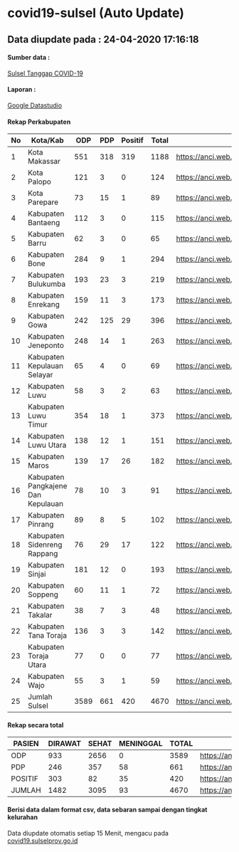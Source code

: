 
# covid19-sulsel (Auto Update)

## Data diupdate pada : 24-04-2020 17:16:18

#### Sumber data :
[Sulsel Tanggap COVID-19](https://covid19.sulselprov.go.id)

#### Laporan :
[Google Datastudio](https://datastudio.google.com/s/uzrboX-8kow)

#### Rekap Perkabupaten 
|No|Kota/Kab|ODP|PDP|Positif|Total|Link|
| --- | --- | --- | --- | --- | --- | --- |
|1|Kota Makassar|551|318|319|1188|https://anci.web.id/cor/kota_makassar|
|2|Kota Palopo|121|3|0|124|https://anci.web.id/cor/kota_palopo|
|3|Kota Parepare|73|15|1|89|https://anci.web.id/cor/kota_parepare|
|4|Kabupaten Bantaeng|112|3|0|115|https://anci.web.id/cor/kabupaten_bantaeng|
|5|Kabupaten Barru|62|3|0|65|https://anci.web.id/cor/kabupaten_barru|
|6|Kabupaten Bone|284|9|1|294|https://anci.web.id/cor/kabupaten_bone|
|7|Kabupaten Bulukumba|193|23|3|219|https://anci.web.id/cor/kabupaten_bulukumba|
|8|Kabupaten Enrekang|159|11|3|173|https://anci.web.id/cor/kabupaten_enrekang|
|9|Kabupaten Gowa|242|125|29|396|https://anci.web.id/cor/kabupaten_gowa|
|10|Kabupaten Jeneponto|248|14|1|263|https://anci.web.id/cor/kabupaten_jeneponto|
|11|Kabupaten Kepulauan Selayar|65|4|0|69|https://anci.web.id/cor/kabupaten_kepulauan_selayar|
|12|Kabupaten Luwu|58|3|2|63|https://anci.web.id/cor/kabupaten_luwu|
|13|Kabupaten Luwu Timur|354|18|1|373|https://anci.web.id/cor/kabupaten_luwu_timur|
|14|Kabupaten Luwu Utara|138|12|1|151|https://anci.web.id/cor/kabupaten_luwu_utara|
|15|Kabupaten Maros|139|17|26|182|https://anci.web.id/cor/kabupaten_maros|
|16|Kabupaten Pangkajene Dan Kepulauan|78|10|3|91|https://anci.web.id/cor/kabupaten_pangkajene_dan_kepulauan|
|17|Kabupaten Pinrang|89|8|5|102|https://anci.web.id/cor/kabupaten_pinrang|
|18|Kabupaten Sidenreng Rappang|76|29|17|122|https://anci.web.id/cor/kabupaten_sidenreng_rappang|
|19|Kabupaten Sinjai|181|12|0|193|https://anci.web.id/cor/kabupaten_sinjai|
|20|Kabupaten Soppeng|60|11|1|72|https://anci.web.id/cor/kabupaten_soppeng|
|21|Kabupaten Takalar|38|7|3|48|https://anci.web.id/cor/kabupaten_takalar|
|22|Kabupaten Tana Toraja|136|3|3|142|https://anci.web.id/cor/kabupaten_tana_toraja|
|23|Kabupaten Toraja Utara|77|0|0|77|https://anci.web.id/cor/kabupaten_toraja_utara|
|24|Kabupaten Wajo|55|3|1|59|https://anci.web.id/cor/kabupaten_wajo|
|25|Jumlah Sulsel|3589|661|420|4670|https://anci.web.id/cor/jumlah_sulsel|

#### Rekap secara total

| PASIEN | DIRAWAT | SEHAT | MENINGGAL | TOTAL | LINK |
| ---- | -------- | ---- | ---- |  ---- | ---- |
| ODP | 933 | 2656 | 0 | 3589 | https://anci.web.id/cor/odp_detail.html |
| PDP | 246 | 357 | 58 | 661 | https://anci.web.id/cor/pdp_detail.html |
| POSITIF | 303 | 82 | 35 | 420 | https://anci.web.id/cor/positif_detail.html |
| JUMLAH | 1482 | 3095 | 93 | 4670 | https://anci.web.id/cor/jumlah_sulsel/ |

 
#### Berisi data dalam format csv, data sebaran sampai dengan tingkat kelurahan

Data diupdate otomatis setiap 15 Menit, mengacu pada [covid19.sulselprov.go.id](https://covid19.sulselprov.go.id)


